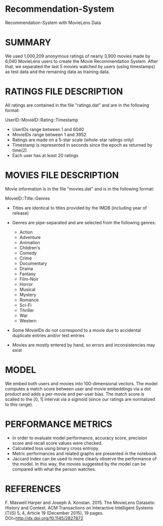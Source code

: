 # Recommendation-System
Recommendation-System with MovieLens Data


SUMMARY
================================================================================

We used 1,000,209 anonymous ratings of nearly 3,900 movies made by 6,040 MovieLens users to create the Movie Recommendation System.
After that, we separated the last 5 movies watched by users (using timestamps) as test data and the remaining data as training data.

RATINGS FILE DESCRIPTION
================================================================================

All ratings are contained in the file "ratings.dat" and are in the
following format:

UserID::MovieID::Rating::Timestamp

- UserIDs range between 1 and 6040 
- MovieIDs range between 1 and 3952
- Ratings are made on a 5-star scale (whole-star ratings only)
- Timestamp is represented in seconds since the epoch as returned by time(2)
- Each user has at least 20 ratings

MOVIES FILE DESCRIPTION
================================================================================

Movie information is in the file "movies.dat" and is in the following
format:

MovieID::Title::Genres

- Titles are identical to titles provided by the IMDB (including
year of release)
- Genres are pipe-separated and are selected from the following genres:

	* Action
	* Adventure
	* Animation
	* Children's
	* Comedy
	* Crime
	* Documentary
	* Drama
	* Fantasy
	* Film-Noir
	* Horror
	* Musical
	* Mystery
	* Romance
	* Sci-Fi
	* Thriller
	* War
	* Western

- Some MovieIDs do not correspond to a movie due to accidental duplicate
entries and/or test entries
- Movies are mostly entered by hand, so errors and inconsistencies may exist

MODEL
================================================================================
We embed both users and movies into 100-dimensional vectors. 
The model computes a match score between user and movie embeddings via a dot product and adds a per-movie and per-user bias.
The match score is scalled to the [0, 1] interval via a sigmoid (since our ratings are normalized to this range).

PERFORMANCE METRICS
================================================================================
- In order to evaluate model performance, accuracy score, precision score and recall score values were checked.
- Calculated loss using binary cross entropy. 
- Metric performances and related graphs are presented in the notebook.
- Jaccard Index can be used to more clearly observe the performance of the model.
  In this way, the movies suggested by the model can be compared with what the person watches.


REFERENCES
================================================================================

F. Maxwell Harper and Joseph A. Konstan. 2015. The MovieLens Datasets: History
and Context. ACM Transactions on Interactive Intelligent Systems (TiiS) 5, 4,
Article 19 (December 2015), 19 pages. DOI=http://dx.doi.org/10.1145/2827872
